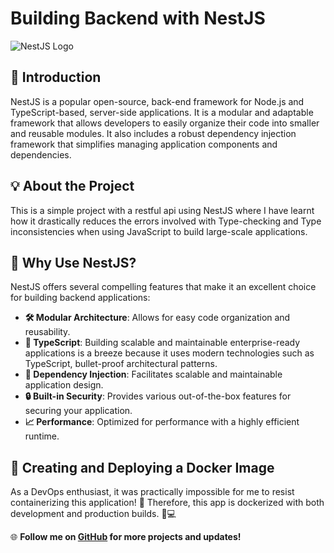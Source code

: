 # Building Backend with NestJS

![NestJS Logo](https://nestjs.com/img/logo_text.svg)

## 🚀 Introduction

NestJS is a popular open-source, back-end framework for Node.js and TypeScript-based, server-side applications. It is a modular and adaptable framework that allows developers to easily organize their code into smaller and reusable modules. It also includes a robust dependency injection framework that simplifies managing application components and dependencies.

## 💡 About the Project 

This is a simple project with a restful api using NestJS where I have learnt how it drastically reduces the errors involved with Type-checking and Type inconsistencies when using JavaScript to build large-scale applications.

## 🌟 Why Use NestJS?

NestJS offers several compelling features that make it an excellent choice for building backend applications:

- **🛠️ Modular Architecture**: Allows for easy code organization and reusability.
- **📘 TypeScript**: Building scalable and maintainable enterprise-ready applications is a breeze because it uses modern technologies such as TypeScript, bullet-proof architectural patterns.
- **💉 Dependency Injection**: Facilitates scalable and maintainable application design.
- **🔒 Built-in Security**: Provides various out-of-the-box features for securing your application.
- **📈 Performance**: Optimized for performance with a highly efficient runtime.

## 🐳 Creating and Deploying a Docker Image

As a DevOps enthusiast, it was practically impossible for me to resist containerizing this application! 🐳 Therefore, this app is dockerized with both development and production builds. 🚀💻


🌐 **Follow me on [GitHub](https://github.com/darshil89) for more projects and updates!**
